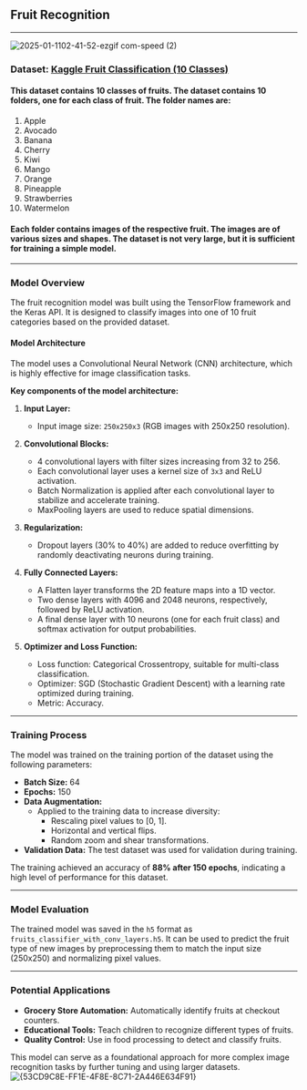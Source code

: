 ## Fruit Recognition

---
![2025-01-1102-41-52-ezgif com-speed (2)](https://github.com/user-attachments/assets/35becbf4-bac5-4b10-b73f-a59a37355915)

### Dataset: [Kaggle Fruit Classification (10 Classes)](https://www.kaggle.com/datasets/karimabdulnabi/fruit-classification10-class/data)

#### This dataset contains 10 classes of fruits. The dataset contains 10 folders, one for each class of fruit. The folder names are:
1. Apple
2. Avocado
3. Banana
4. Cherry
5. Kiwi
6. Mango
7. Orange
8. Pineapple
9. Strawberries
10. Watermelon

#### Each folder contains images of the respective fruit. The images are of various sizes and shapes. The dataset is not very large, but it is sufficient for training a simple model.

---

### Model Overview

The fruit recognition model was built using the TensorFlow framework and the Keras API. It is designed to classify images into one of 10 fruit categories based on the provided dataset.

#### Model Architecture
The model uses a Convolutional Neural Network (CNN) architecture, which is highly effective for image classification tasks. 

**Key components of the model architecture:**
1. **Input Layer:**
   - Input image size: `250x250x3` (RGB images with 250x250 resolution).

2. **Convolutional Blocks:**
   - 4 convolutional layers with filter sizes increasing from 32 to 256.
   - Each convolutional layer uses a kernel size of `3x3` and ReLU activation.
   - Batch Normalization is applied after each convolutional layer to stabilize and accelerate training.
   - MaxPooling layers are used to reduce spatial dimensions.

3. **Regularization:**
   - Dropout layers (30% to 40%) are added to reduce overfitting by randomly deactivating neurons during training.

4. **Fully Connected Layers:**
   - A Flatten layer transforms the 2D feature maps into a 1D vector.
   - Two dense layers with 4096 and 2048 neurons, respectively, followed by ReLU activation.
   - A final dense layer with 10 neurons (one for each fruit class) and softmax activation for output probabilities.

5. **Optimizer and Loss Function:**
   - Loss function: Categorical Crossentropy, suitable for multi-class classification.
   - Optimizer: SGD (Stochastic Gradient Descent) with a learning rate optimized during training.
   - Metric: Accuracy.

---

### Training Process
The model was trained on the training portion of the dataset using the following parameters:
- **Batch Size:** 64
- **Epochs:** 150
- **Data Augmentation:** 
  - Applied to the training data to increase diversity:
    - Rescaling pixel values to [0, 1].
    - Horizontal and vertical flips.
    - Random zoom and shear transformations.
- **Validation Data:** The test dataset was used for validation during training.

The training achieved an accuracy of **88% after 150 epochs**, indicating a high level of performance for this dataset.

---

### Model Evaluation
The trained model was saved in the `h5` format as `fruits_classifier_with_conv_layers.h5`. It can be used to predict the fruit type of new images by preprocessing them to match the input size (250x250) and normalizing pixel values.

---

### Potential Applications
- **Grocery Store Automation:** Automatically identify fruits at checkout counters.
- **Educational Tools:** Teach children to recognize different types of fruits.
- **Quality Control:** Use in food processing to detect and classify fruits.

This model can serve as a foundational approach for more complex image recognition tasks by further tuning and using larger datasets.
![{53CD9C8E-FF1E-4F8E-8C71-2A446E634F91}](https://github.com/user-attachments/assets/cb4e7405-4fb0-474a-af89-a9a9890a5c3d)
